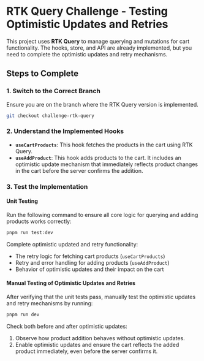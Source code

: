 # RTK Query Challenge - Testing Optimistic Updates and Retries

This project uses **RTK Query** to manage querying and mutations for cart functionality. The hooks, store, and API are already implemented, but you need to complete the optimistic updates and retry mechanisms.

## Steps to Complete

### 1. Switch to the Correct Branch

Ensure you are on the branch where the RTK Query version is implemented.

```bash
git checkout challenge-rtk-query
```

### 2. Understand the Implemented Hooks

-   **`useCartProducts`**: This hook fetches the products in the cart using RTK Query.
-   **`useAddProduct`**: This hook adds products to the cart. It includes an optimistic update mechanism that immediately reflects product changes in the cart before the server confirms the addition.

### 3. Test the Implementation

#### Unit Testing

Run the following command to ensure all core logic for querying and adding products works correctly:

```bash
pnpm run test:dev
```

Complete optimistic updated and retry functionality:

-   The retry logic for fetching cart products (`useCartProducts`)
-   Retry and error handling for adding products (`useAddProduct`)
-   Behavior of optimistic updates and their impact on the cart

#### Manual Testing of Optimistic Updates and Retries

After verifying that the unit tests pass, manually test the optimistic updates and retry mechanisms by running:

```bash
pnpm run dev
```

Check both before and after optimistic updates:

1. Observe how product addition behaves without optimistic updates.
2. Enable optimistic updates and ensure the cart reflects the added product immediately, even before the server confirms it.
